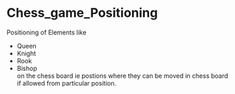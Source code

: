 # Chess_game_Positioning

Positioning of Elements like 
* Queen 
* Knight 
* Rook 
* Bishop <br />
on the chess board ie postions where they can be moved in chess board if allowed from particular position.
